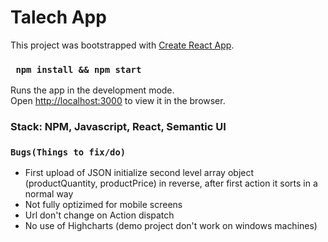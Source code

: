 # Talech App
This project was bootstrapped with [Create React App](https://github.com/facebook/create-react-app).


### ` npm install && npm start`

Runs the app in the development mode.<br />
Open [http://localhost:3000](http://localhost:3000) to view it in the browser.

### Stack: NPM, Javascript, React, Semantic UI

### `Bugs(Things to fix/do)`

- First upload of JSON initialize second level array object (productQuantity, productPrice) in reverse, after first action it sorts in a normal way
- Not fully optizimed for mobile screens
- Url don't change on Action dispatch
- No use of Highcharts (demo project don't work on windows machines)



